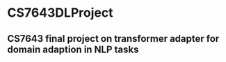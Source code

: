 # CS7643DLProject


## CS7643 final project on transformer adapter for domain adaption in NLP tasks
